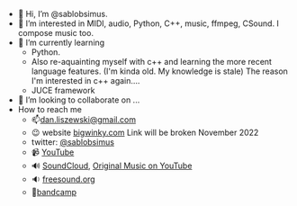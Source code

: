- 👋 Hi, I’m @sablobsimus.   
- 👀 I’m interested in MIDI, audio, Python, C++, music, ffmpeg, CSound. I compose music too.
- 🌱 I’m currently learning 
    - Python. 
    - Also re-aquainting myself with c++ and learning the more recent language features. (I'm kinda old. My knowledge is stale) The reason I'm interested in c++ again....
    - JUCE framework
- 💞️ I’m looking to collaborate on ...
- How to reach me 
    - 📫dan.liszewski@gmail.com
    - :wink: website [bigwinky.com](https://bigwinky.com/) Link will be broken November 2022
    - twitter: [@sablobsimus](https://twitter.com/sablobsimus)
    - :video_camera: [YouTube](https://www.youtube.com/user/sablobsimus)
    - :loud_sound: [SoundCloud](https://soundcloud.com/bigwinkymedia), [Original Music on YouTube](https://www.youtube.com/playlist?list=PLCJAaM2e3RqbarS1_nHqE84bDtEapu6Pr)
    - :sound: [freesound.org](https://freesound.org/people/bigwinky/)
    - :musical_note:[bandcamp](https://danliszewski.bandcamp.com/)

<!---
sablobsimus/sablobsimus is a ✨ special ✨ repository because its `README.md` (this file) appears on your GitHub profile.
You can click the Preview link to take a look at your changes.
--->
